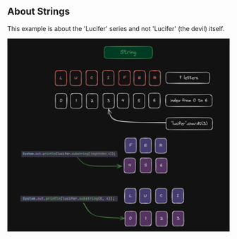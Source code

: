 ## About Strings

This example is about the 'Lucifer' series and not 'Lucifer' (the devil) itself.

![strings.png](src/main/resources/strings.png)
